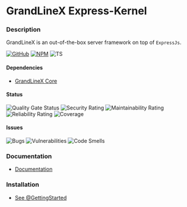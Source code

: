 # GrandLineX Express-Kernel

### Description

GrandLineX is an out-of-the-box server framework on top of `ExpressJs`.


[![GitHub](https://badge.fury.io/gh/grandlinex%2Fkernel.svg)](https://github.com/GrandlineX/kernel)
[![NPM](https://img.shields.io/static/v1?label=NPM&message=Package&color=red&logo=NPM)](https://www.npmjs.com/package/@grandlinex/kernel)
![TS](https://img.shields.io/static/v1?label=Language&message=TypeScript&color=blue&logo=TypeScript)

#### Dependencies
- [GrandLineX Core](/docs/p/kernel/core/)

#### Status
![Quality Gate Status](https://sonarcloud.io/api/project_badges/measure?project=GrandlineX_kernel&metric=alert_status)
![Security Rating](https://sonarcloud.io/api/project_badges/measure?project=GrandlineX_kernel&metric=security_rating)
![Maintainability Rating](https://sonarcloud.io/api/project_badges/measure?project=GrandlineX_kernel&metric=sqale_rating)
![Reliability Rating](https://sonarcloud.io/api/project_badges/measure?project=GrandlineX_kernel&metric=reliability_rating)
![Coverage](https://sonarcloud.io/api/project_badges/measure?project=GrandlineX_kernel&metric=coverage)

#### Issues
![Bugs](https://sonarcloud.io/api/project_badges/measure?project=GrandlineX_kernel&metric=bugs)
![Vulnerabilities](https://sonarcloud.io/api/project_badges/measure?project=GrandlineX_kernel&metric=vulnerabilities)
![Code Smells](https://sonarcloud.io/api/project_badges/measure?project=GrandlineX_kernel&metric=code_smells)


### Documentation
- [Documentation](https://www.grandlinex.com/kernel/)


### Installation

- [See @GettingStarted](/docs/getting_started/electron)

